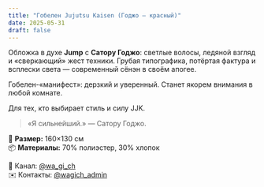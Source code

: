 ```yaml
---
title: "Гобелен Jujutsu Kaisen (Годжо — красный)"
date: 2025-05-31
draft: false
---
```


Обложка в духе **Jump** с **Сатору Годжо**: светлые волосы, ледяной взгляд и «сверкающий» жест техники. Грубая типографика, потёртая фактура и всплески света — современный сёнэн в своём апогее.

Гобелен-«манифест»: дерзкий и уверенный. Станет якорем внимания в любой комнате.

Для тех, кто выбирает стиль и силу JJK.

> «Я сильнейший.» — Сатору Годжо.

🧵 **Размер:** 160×130 см  
📦 **Материалы:** 70% полиэстер, 30% хлопок  

📣 Канал: [@wa_gi_ch](https://t.me/wa_gi_ch)  
✉️ Контакты: [@wagich_admin](https://t.me/wagich_admin)
